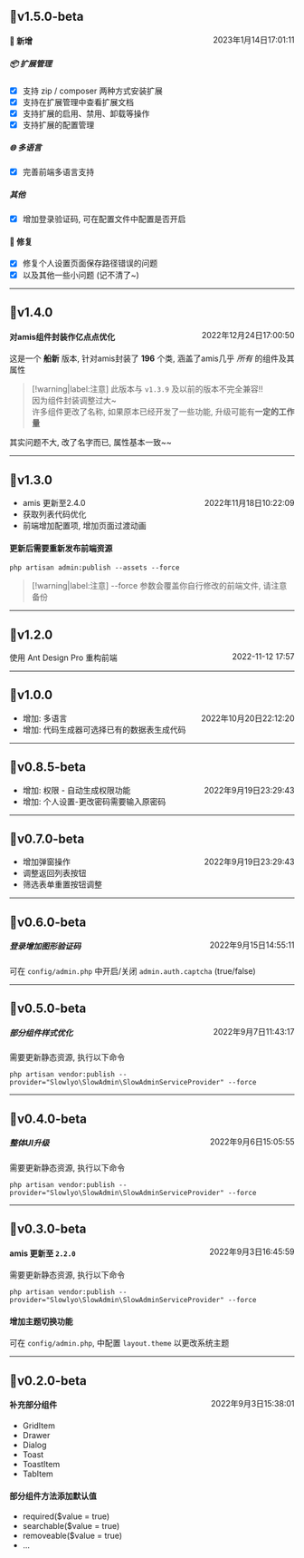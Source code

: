 ## 📌v1.5.0-beta

<div style="float:right;"> 2023年1月14日17:01:11 </div>

#### 🚀 新增

##### 📦 扩展管理

- [x] 支持 zip / composer 两种方式安装扩展
- [x] 支持在扩展管理中查看扩展文档
- [x] 支持扩展的启用、禁用、卸载等操作
- [x] 支持扩展的配置管理

##### 🌐 多语言

- [x] 完善前端多语言支持

##### 其他

- [x] 增加登录验证码, 可在配置文件中配置是否开启

#### 🐞 修复

- [x] 修复个人设置页面保存路径错误的问题
- [x] 以及其他一些小问题 (记不清了~)

---

## 📌v1.4.0

<div style="float:right;"> 2022年12月24日17:00:50 </div>

#### 对amis组件封装作亿点点优化

这是一个 **船新** 版本, 针对amis封装了 **196** 个类, 涵盖了amis几乎 _所有_ 的组件及其属性

> [!warning|label:注意]
> 此版本与 `v1.3.9` 及以前的版本不完全兼容!! <br>
> 因为组件封装调整过大~ <br>
> 许多组件更改了名称, 如果原本已经开发了一些功能, 升级可能有**一定的工作量**

其实问题不大, 改了名字而已, 属性基本一致~~

---

## 📌v1.3.0

<div style="float:right;"> 2022年11月18日10:22:09</div>

- amis 更新至2.4.0
- 获取列表代码优化
- 前端增加配置项, 增加页面过渡动画

#### 更新后需要重新发布前端资源

```shell
php artisan admin:publish --assets --force
```

> [!warning|label:注意]
> --force 参数会覆盖你自行修改的前端文件, 请注意备份

---

## 📌v1.2.0

<div style="float:right;">2022-11-12 17:57</div>

使用 Ant Design Pro 重构前端

---

## 📌v1.0.0

<div style="float:right;">2022年10月20日22:12:20</div>

- 增加: 多语言
- 增加: 代码生成器可选择已有的数据表生成代码

---

## 📌v0.8.5-beta

<div style="float:right;">2022年9月19日23:29:43</div>

- 增加: 权限 - 自动生成权限功能
- 增加: 个人设置-更改密码需要输入原密码

---

## 📌v0.7.0-beta

<div style="float:right;">2022年9月19日23:29:43</div>

- 增加弹窗操作
- 调整返回列表按钮
- 筛选表单重置按钮调整

---

## 📌v0.6.0-beta

<div style="float:right;">2022年9月15日14:55:11</div>

##### 登录增加图形验证码

可在 `config/admin.php` 中开启/关闭 `admin.auth.captcha` (true/false)

---

## 📌v0.5.0-beta

<div style="float:right;">2022年9月7日11:43:17</div>

##### 部分组件样式优化

需要更新静态资源, 执行以下命令

```shell
php artisan vendor:publish --provider="Slowlyo\SlowAdmin\SlowAdminServiceProvider" --force
```

---

## 📌v0.4.0-beta

<div style="float:right;">2022年9月6日15:05:55</div>

##### 整体UI升级

需要更新静态资源, 执行以下命令

```shell
php artisan vendor:publish --provider="Slowlyo\SlowAdmin\SlowAdminServiceProvider" --force
```

---

## 📌v0.3.0-beta

<div style="float:right;">2022年9月3日16:45:59</div>

#### amis 更新至 `2.2.0`

需要更新静态资源, 执行以下命令

```shell
php artisan vendor:publish --provider="Slowlyo\SlowAdmin\SlowAdminServiceProvider" --force
```

#### 增加主题切换功能

可在 `config/admin.php`, 中配置 `layout.theme` 以更改系统主题

---

## 📌v0.2.0-beta

<div style="float:right;">2022年9月3日15:38:01</div>

#### 补充部分组件

- GridItem
- Drawer
- Dialog
- Toast
- ToastItem
- TabItem

#### 部分组件方法添加默认值

- required($value = true)
- searchable($value = true)
- removeable($value = true)
- ...
